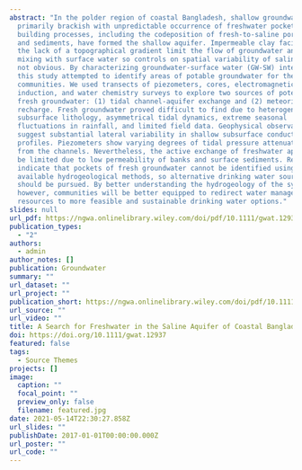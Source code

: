 ```yaml
---
abstract: "In the polder region of coastal Bangladesh, shallow groundwater is
  primarily brackish with unpredictable occurrence of freshwater pockets. Delta
  building processes, including the codeposition of fresh‐to‐saline porewater
  and sediments, have formed the shallow aquifer. Impermeable clay facies and
  the lack of a topographical gradient limit the flow of groundwater and its
  mixing with surface water so controls on spatial variability of salinity are
  not obvious. By characterizing groundwater‐surface water (GW‐SW) interactions,
  this study attempted to identify areas of potable groundwater for the polder
  communities. We used transects of piezometers, cores, electromagnetic
  induction, and water chemistry surveys to explore two sources of potential
  fresh groundwater: (1) tidal channel‐aquifer exchange and (2) meteoric
  recharge. Fresh groundwater proved difficult to find due to heterogeneous
  subsurface lithology, asymmetrical tidal dynamics, extreme seasonal
  fluctuations in rainfall, and limited field data. Geophysical observations
  suggest substantial lateral variability in shallow subsurface conductivity
  profiles. Piezometers show varying degrees of tidal pressure attenuation away
  from the channels. Nevertheless, the active exchange of freshwater appears to
  be limited due to low permeability of banks and surface sediments. Results
  indicate that pockets of fresh groundwater cannot be identified using readily
  available hydrogeological methods, so alternative drinking water sources
  should be pursued. By better understanding the hydrogeology of the system,
  however, communities will be better equipped to redirect water management
  resources to more feasible and sustainable drinking water options."
slides: null
url_pdf: https://ngwa.onlinelibrary.wiley.com/doi/pdf/10.1111/gwat.12937?casa_token=9wKVGNP4AXQAAAAA:-_v3fnkH3yF3v3CJb_lkFRSx7pO9KmW930Ow6R6IykwyqXbkVYDLQy98tZHXwF5bk8ieDuo7rS57x2s
publication_types:
  - "2"
authors:
  - admin
author_notes: []
publication: Groundwater
summary: ""
url_dataset: ""
url_project: ""
publication_short: https://ngwa.onlinelibrary.wiley.com/doi/pdf/10.1111/gwat.12937?casa_token=uUNGGw1dsYQAAAAA:NjZUCZFNdgmBll-8ICe1ANnZnxHVw5JGzk0wVZa9tnpaO5ZT9JrZURZpiKExF_0vxrri-TUL-tAHNdk
url_source: ""
url_video: ""
title: A Search for Freshwater in the Saline Aquifer of Coastal Bangladesh
doi: https://doi.org/10.1111/gwat.12937
featured: false
tags:
  - Source Themes
projects: []
image:
  caption: ""
  focal_point: ""
  preview_only: false
  filename: featured.jpg
date: 2021-05-14T22:30:27.858Z
url_slides: ""
publishDate: 2017-01-01T00:00:00.000Z
url_poster: ""
url_code: ""
---
```

